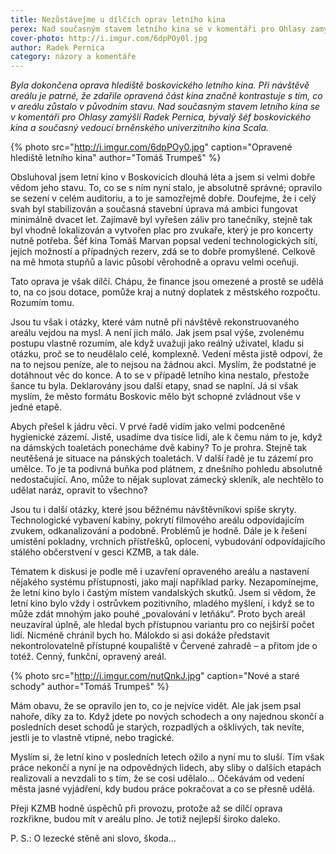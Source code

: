 ```yaml
---
title: Nezůstávejme u dílčích oprav letního kina
perex: Nad současným stavem letního kina se v komentáři pro Ohlasy zamýšlí Radek Pernica, bývalý šéf boskovického kina a současný vedoucí brněnského univerzitního kina Scala.
cover-photo: http://i.imgur.com/6dpPOy0l.jpg
author: Radek Pernica
category: názory a komentáře
---
```


*Byla dokončena oprava hlediště boskovického letního kina. Při návštěvě areálu je patrné, že zdařile opravená část kina značně kontrastuje s tím, co v areálu zůstalo v původním stavu. Nad současným stavem letního kina se v komentáři pro Ohlasy zamýšlí Radek Pernica, bývalý šéf boskovického kina a současný vedoucí brněnského univerzitního kina Scala.*

{% photo src="http://i.imgur.com/6dpPOy0.jpg" caption="Opravené hlediště letního kina" author="Tomáš Trumpeš" %}

Obsluhoval jsem letní kino v Boskovicích dlouhá léta a jsem si velmi dobře vědom jeho stavu. To, co se s ním nyní stalo, je absolutně správné; opravilo se sezení v celém auditoriu, a to je samozřejmě dobře. Doufejme, že i celý svah byl stabilizován a současná stavební úprava má ambici fungovat minimálně dvacet let. Zajímavě byl vyřešen záliv pro tanečníky, stejně tak byl vhodně lokalizován a vytvořen plac pro zvukaře, který je pro koncerty nutně potřeba. Šéf kina Tomáš Marvan popsal vedení technologických sítí, jejich možností a případných rezerv, zdá se to dobře promyšlené. Celkově na mě hmota stupňů a lavic působí věrohodně a opravu velmi oceňuji.

Tato oprava je však dílčí. Chápu, že finance jsou omezené a prostě se udělá to, na co jsou dotace, pomůže kraj a nutný doplatek z městského rozpočtu. Rozumím tomu.

Jsou tu však i otázky, které vám nutně při návštěvě rekonstruovaného areálu vejdou na mysl. A není jich málo. Jak jsem psal výše, zvolenému postupu vlastně rozumím, ale když uvažuji jako reálný uživatel, kladu si otázku, proč se to neudělalo celé, komplexně. Vedení města jistě odpoví, že na to nejsou peníze, ale to nejsou na žádnou akci. Myslím, že podstatné je dotáhnout věc do konce. A to se v případě letního kina nestalo, přestože šance tu byla. Deklarovány jsou další etapy, snad se naplní. Já si však myslím, že město formátu Boskovic mělo být schopné zvládnout vše v jedné etapě.

Abych přešel k jádru věci. V prvé řadě vidím jako velmi podceněné hygienické zázemí. Jistě, usadíme dva tisíce lidí, ale k čemu nám to je, když na dámských toaletách ponecháme dvě kabiny? To je prohra. Stejně tak neutěšená je situace na pánských toaletách. V další řadě je tu zázemí pro umělce. To je ta podivná buňka pod plátnem, z dnešního pohledu absolutně nedostačující. Ano, může to nějak suplovat zámecký skleník, ale nechtělo to udělat naráz, opravit to všechno?

Jsou tu i další otázky, které jsou běžnému návštěvníkovi spíše skryty. Technologické vybavení kabiny, pokrytí filmového areálu odpovídajícím zvukem, odkanalizování a podobně. Problémů je hodně. Dále je k řešení umístění pokladny, vrchních přístřešků, oplocení, vybudování odpovídajícího stálého občerstvení v gesci KZMB, a tak dále.

Tématem k diskusi je podle mě i uzavření opraveného areálu a nastavení nějakého systému přístupnosti, jako mají například parky. Nezapomínejme, že letní kino bylo i častým místem vandalských skutků. Jsem si vědom, že letní kino bylo vždy i ostrůvkem pozitivního, mladého myšlení, i když se to může zdát mnohým jako pouhé „povalování v letňáku“.  Proto bych areál neuzavíral úplně, ale hledal bych přístupnou variantu pro co nejširší počet lidí. Nicméně chránil bych ho. Málokdo si asi dokáže představit nekontrolovatelně přístupné koupaliště v Červené zahradě – a přitom jde o totéž. Cenný, funkční, opravený areál.

{% photo src="http://i.imgur.com/nutQnkJ.jpg" caption="Nové a staré schody" author="Tomáš Trumpeš" %}

Mám obavu, že se opravilo jen to, co je nejvíce vidět. Ale jak jsem psal nahoře, díky za to. Když jdete po nových schodech a ony najednou skončí a posledních deset schodů je starých, rozpadlých a ošklivých, tak nevíte, jestli je to vlastně vtipné, nebo tragické.

Myslím si, že letní kino v posledních letech ožilo a nyní mu to sluší. Tím však práce nekončí a nyní je na odpovědných lidech, aby sliby o dalších etapách realizovali a nevzdali to s tím, že se cosi udělalo… Očekávám od vedení města jasné vyjádření, kdy budou práce pokračovat a co se přesně udělá.

Přeji KZMB hodně úspěchů při provozu, protože až se dílčí oprava rozkřikne, budou mít v areálu plno. Je totiž nejlepší široko daleko.

P. S.: O lezecké stěně ani slovo, škoda…
